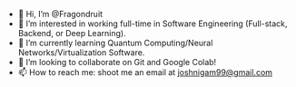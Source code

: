 - 👋 Hi, I’m @Fragondruit
- 👀 I’m interested in working full-time in Software Engineering (Full-stack, Backend, or Deep Learning).
- 🌱 I’m currently learning Quantum Computing/Neural Networks/Virtualization Software.
- 💞️ I’m looking to collaborate on Git and Google Colab!
- 📫 How to reach me: shoot me an email at joshnigam99@gmail.com

<!---
Fragondruit/Fragondruit is a ✨ special ✨ repository because its `README.md` (this file) appears on your GitHub profile.
You can click the Preview link to take a look at your changes.
--->
